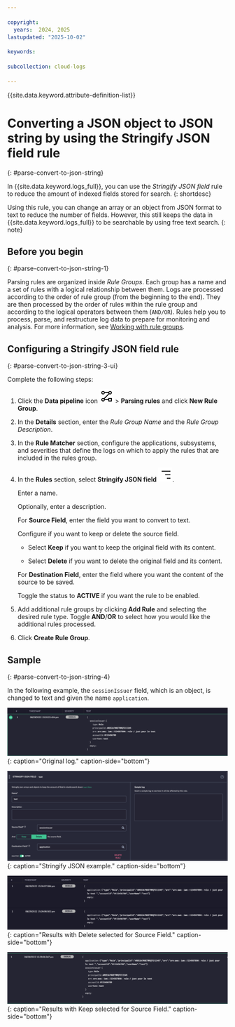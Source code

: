 ```yaml
---

copyright:
  years:  2024, 2025
lastupdated: "2025-10-02"

keywords:

subcollection: cloud-logs

---
```


{{site.data.keyword.attribute-definition-list}}



# Converting a JSON object to JSON string by using the Stringify JSON field rule
{: #parse-convert-to-json-string}

In {{site.data.keyword.logs_full}}, you can use the *Stringify JSON field* rule to reduce the amount of indexed fields stored for search.
{: shortdesc}

Using this rule, you can change an array or an object from JSON format to text to reduce the number of fields. However, this still keeps the data in {{site.data.keyword.logs_full}} to be searchable by using free text search.
{: note}

## Before you begin
{: #parse-convert-to-json-string-1}

Parsing rules are organized inside *Rule Groups*. Each group has a name and a set of rules with a logical relationship between them. Logs are processed according to the order of rule group (from the beginning to the end). They are then processed by the order of rules within the rule group and according to the logical operators between them (`AND/OR`). Rules help you to process, parse, and restructure log data to prepare for monitoring and analysis. For more information, see [Working with rule groups](/docs/cloud-logs?topic=cloud-logs-rules_groups).



## Configuring a Stringify JSON field rule
{: #parse-convert-to-json-string-3-ui}

Complete the following steps:

1. Click the **Data pipeline** icon ![Data pipeline icon](/icons/data-pipeline.svg "Data pipeline") > **Parsing rules** and click **New Rule Group**.

2. In the **Details** section, enter the *Rule Group Name* and the *Rule Group Description*.

3. In the **Rule Matcher** section, configure the applications, subsystems, and severities that define the logs on which to apply the rules that are included in the rules group.

4. In the **Rules** section, select **Stringify JSON field** ![JSON Stringify parsing rule icon](/icons/STRINGIFY.svg "JSON Stringify").

    Enter a name.

    Optionally, enter a description.

    For **Source Field**, enter the field you want to convert to text.

    Configure if you want to keep or delete the source field.

    - Select **Keep** if you want to keep the original field with its content.

    - Select **Delete** if you want to delete the original field and its content.

    For **Destination Field**, enter the field where you want the content of the source to be saved.

    Toggle the status to **ACTIVE** if you want the rule to be enabled.

5. Add additional rule groups by clicking **Add Rule** and selecting the desired rule type. Toggle **AND**/**OR** to select how you would like the additional rules processed.

6. Click **Create Rule Group**.




## Sample
{: #parse-convert-to-json-string-4}


In the following example, the `sessionIssuer` field, which is an object, is changed to text and given the name `application`.

![Original log.](images/Screen-Shot-2022-06-29-at-3-23-04-PM-1024x224.png "Original log."){: caption="Original log." caption-side="bottom"}

![Stringify JSON example.](images/Screen-Shot-2022-06-29-at-3-09-55-PM-1024x416.png "Stringify JSON example."){: caption="Stringify JSON example." caption-side="bottom"}

![Results with Delete selected for Source Field.](images/Screen-Shot-2022-06-29-at-3-28-09-PM-1024x249.png "Results with Delete selected for Source Field."){: caption="Results with Delete selected for Source Field." caption-side="bottom"}

![Results with Keep selected for Source Field.](images/Screen-Shot-2022-06-29-at-3-29-50-PM-1024x241.png "Results with Keep selected for Source Field."){: caption="Results with Keep selected for Source Field." caption-side="bottom"}
